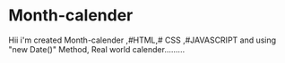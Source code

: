 # Month-calender
Hii i'm created Month-calender  ,#HTML,# CSS ,#JAVASCRIPT and using  "new Date()" Method, Real world calender.........
